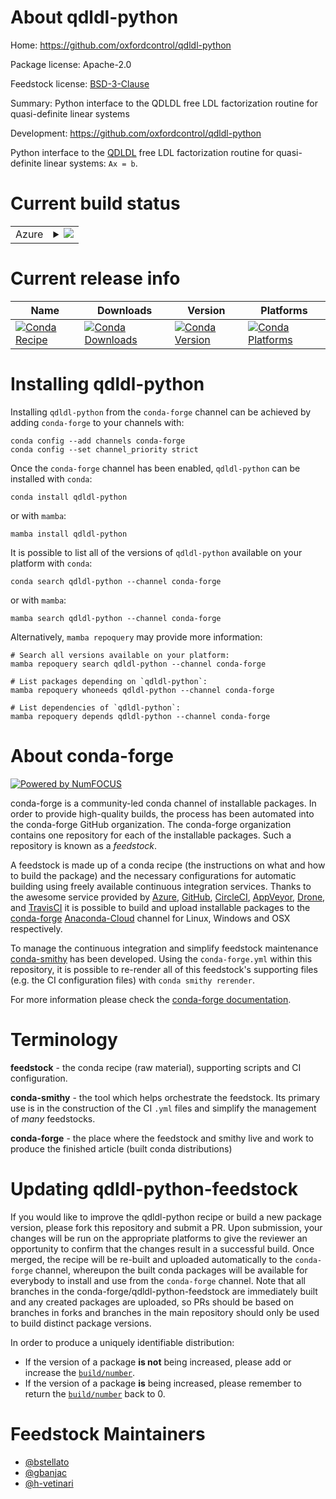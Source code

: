 About qdldl-python
==================

Home: https://github.com/oxfordcontrol/qdldl-python

Package license: Apache-2.0

Feedstock license: [BSD-3-Clause](https://github.com/conda-forge/qdldl-python-feedstock/blob/main/LICENSE.txt)

Summary: Python interface to the QDLDL free LDL factorization routine for quasi-definite linear systems

Development: https://github.com/oxfordcontrol/qdldl-python

Python interface to the [QDLDL](https://github.com/oxfordcontrol/qdldl/) free
LDL factorization routine for quasi-definite linear systems: `Ax = b`.


Current build status
====================


<table>
    
  <tr>
    <td>Azure</td>
    <td>
      <details>
        <summary>
          <a href="https://dev.azure.com/conda-forge/feedstock-builds/_build/latest?definitionId=10116&branchName=main">
            <img src="https://dev.azure.com/conda-forge/feedstock-builds/_apis/build/status/qdldl-python-feedstock?branchName=main">
          </a>
        </summary>
        <table>
          <thead><tr><th>Variant</th><th>Status</th></tr></thead>
          <tbody><tr>
              <td>linux_64_numpy1.20python3.8.____cpython</td>
              <td>
                <a href="https://dev.azure.com/conda-forge/feedstock-builds/_build/latest?definitionId=10116&branchName=main">
                  <img src="https://dev.azure.com/conda-forge/feedstock-builds/_apis/build/status/qdldl-python-feedstock?branchName=main&jobName=linux&configuration=linux_64_numpy1.20python3.8.____cpython" alt="variant">
                </a>
              </td>
            </tr><tr>
              <td>linux_64_numpy1.20python3.9.____cpython</td>
              <td>
                <a href="https://dev.azure.com/conda-forge/feedstock-builds/_build/latest?definitionId=10116&branchName=main">
                  <img src="https://dev.azure.com/conda-forge/feedstock-builds/_apis/build/status/qdldl-python-feedstock?branchName=main&jobName=linux&configuration=linux_64_numpy1.20python3.9.____cpython" alt="variant">
                </a>
              </td>
            </tr><tr>
              <td>linux_64_numpy1.21python3.10.____cpython</td>
              <td>
                <a href="https://dev.azure.com/conda-forge/feedstock-builds/_build/latest?definitionId=10116&branchName=main">
                  <img src="https://dev.azure.com/conda-forge/feedstock-builds/_apis/build/status/qdldl-python-feedstock?branchName=main&jobName=linux&configuration=linux_64_numpy1.21python3.10.____cpython" alt="variant">
                </a>
              </td>
            </tr><tr>
              <td>linux_64_numpy1.23python3.11.____cpython</td>
              <td>
                <a href="https://dev.azure.com/conda-forge/feedstock-builds/_build/latest?definitionId=10116&branchName=main">
                  <img src="https://dev.azure.com/conda-forge/feedstock-builds/_apis/build/status/qdldl-python-feedstock?branchName=main&jobName=linux&configuration=linux_64_numpy1.23python3.11.____cpython" alt="variant">
                </a>
              </td>
            </tr><tr>
              <td>linux_aarch64_numpy1.20python3.8.____cpython</td>
              <td>
                <a href="https://dev.azure.com/conda-forge/feedstock-builds/_build/latest?definitionId=10116&branchName=main">
                  <img src="https://dev.azure.com/conda-forge/feedstock-builds/_apis/build/status/qdldl-python-feedstock?branchName=main&jobName=linux&configuration=linux_aarch64_numpy1.20python3.8.____cpython" alt="variant">
                </a>
              </td>
            </tr><tr>
              <td>linux_aarch64_numpy1.20python3.9.____cpython</td>
              <td>
                <a href="https://dev.azure.com/conda-forge/feedstock-builds/_build/latest?definitionId=10116&branchName=main">
                  <img src="https://dev.azure.com/conda-forge/feedstock-builds/_apis/build/status/qdldl-python-feedstock?branchName=main&jobName=linux&configuration=linux_aarch64_numpy1.20python3.9.____cpython" alt="variant">
                </a>
              </td>
            </tr><tr>
              <td>linux_aarch64_numpy1.21python3.10.____cpython</td>
              <td>
                <a href="https://dev.azure.com/conda-forge/feedstock-builds/_build/latest?definitionId=10116&branchName=main">
                  <img src="https://dev.azure.com/conda-forge/feedstock-builds/_apis/build/status/qdldl-python-feedstock?branchName=main&jobName=linux&configuration=linux_aarch64_numpy1.21python3.10.____cpython" alt="variant">
                </a>
              </td>
            </tr><tr>
              <td>linux_aarch64_numpy1.23python3.11.____cpython</td>
              <td>
                <a href="https://dev.azure.com/conda-forge/feedstock-builds/_build/latest?definitionId=10116&branchName=main">
                  <img src="https://dev.azure.com/conda-forge/feedstock-builds/_apis/build/status/qdldl-python-feedstock?branchName=main&jobName=linux&configuration=linux_aarch64_numpy1.23python3.11.____cpython" alt="variant">
                </a>
              </td>
            </tr><tr>
              <td>linux_ppc64le_numpy1.20python3.8.____cpython</td>
              <td>
                <a href="https://dev.azure.com/conda-forge/feedstock-builds/_build/latest?definitionId=10116&branchName=main">
                  <img src="https://dev.azure.com/conda-forge/feedstock-builds/_apis/build/status/qdldl-python-feedstock?branchName=main&jobName=linux&configuration=linux_ppc64le_numpy1.20python3.8.____cpython" alt="variant">
                </a>
              </td>
            </tr><tr>
              <td>linux_ppc64le_numpy1.20python3.9.____cpython</td>
              <td>
                <a href="https://dev.azure.com/conda-forge/feedstock-builds/_build/latest?definitionId=10116&branchName=main">
                  <img src="https://dev.azure.com/conda-forge/feedstock-builds/_apis/build/status/qdldl-python-feedstock?branchName=main&jobName=linux&configuration=linux_ppc64le_numpy1.20python3.9.____cpython" alt="variant">
                </a>
              </td>
            </tr><tr>
              <td>linux_ppc64le_numpy1.21python3.10.____cpython</td>
              <td>
                <a href="https://dev.azure.com/conda-forge/feedstock-builds/_build/latest?definitionId=10116&branchName=main">
                  <img src="https://dev.azure.com/conda-forge/feedstock-builds/_apis/build/status/qdldl-python-feedstock?branchName=main&jobName=linux&configuration=linux_ppc64le_numpy1.21python3.10.____cpython" alt="variant">
                </a>
              </td>
            </tr><tr>
              <td>linux_ppc64le_numpy1.23python3.11.____cpython</td>
              <td>
                <a href="https://dev.azure.com/conda-forge/feedstock-builds/_build/latest?definitionId=10116&branchName=main">
                  <img src="https://dev.azure.com/conda-forge/feedstock-builds/_apis/build/status/qdldl-python-feedstock?branchName=main&jobName=linux&configuration=linux_ppc64le_numpy1.23python3.11.____cpython" alt="variant">
                </a>
              </td>
            </tr><tr>
              <td>osx_64_numpy1.20python3.8.____cpython</td>
              <td>
                <a href="https://dev.azure.com/conda-forge/feedstock-builds/_build/latest?definitionId=10116&branchName=main">
                  <img src="https://dev.azure.com/conda-forge/feedstock-builds/_apis/build/status/qdldl-python-feedstock?branchName=main&jobName=osx&configuration=osx_64_numpy1.20python3.8.____cpython" alt="variant">
                </a>
              </td>
            </tr><tr>
              <td>osx_64_numpy1.20python3.9.____cpython</td>
              <td>
                <a href="https://dev.azure.com/conda-forge/feedstock-builds/_build/latest?definitionId=10116&branchName=main">
                  <img src="https://dev.azure.com/conda-forge/feedstock-builds/_apis/build/status/qdldl-python-feedstock?branchName=main&jobName=osx&configuration=osx_64_numpy1.20python3.9.____cpython" alt="variant">
                </a>
              </td>
            </tr><tr>
              <td>osx_64_numpy1.21python3.10.____cpython</td>
              <td>
                <a href="https://dev.azure.com/conda-forge/feedstock-builds/_build/latest?definitionId=10116&branchName=main">
                  <img src="https://dev.azure.com/conda-forge/feedstock-builds/_apis/build/status/qdldl-python-feedstock?branchName=main&jobName=osx&configuration=osx_64_numpy1.21python3.10.____cpython" alt="variant">
                </a>
              </td>
            </tr><tr>
              <td>osx_64_numpy1.23python3.11.____cpython</td>
              <td>
                <a href="https://dev.azure.com/conda-forge/feedstock-builds/_build/latest?definitionId=10116&branchName=main">
                  <img src="https://dev.azure.com/conda-forge/feedstock-builds/_apis/build/status/qdldl-python-feedstock?branchName=main&jobName=osx&configuration=osx_64_numpy1.23python3.11.____cpython" alt="variant">
                </a>
              </td>
            </tr><tr>
              <td>osx_arm64_numpy1.20python3.8.____cpython</td>
              <td>
                <a href="https://dev.azure.com/conda-forge/feedstock-builds/_build/latest?definitionId=10116&branchName=main">
                  <img src="https://dev.azure.com/conda-forge/feedstock-builds/_apis/build/status/qdldl-python-feedstock?branchName=main&jobName=osx&configuration=osx_arm64_numpy1.20python3.8.____cpython" alt="variant">
                </a>
              </td>
            </tr><tr>
              <td>osx_arm64_numpy1.20python3.9.____cpython</td>
              <td>
                <a href="https://dev.azure.com/conda-forge/feedstock-builds/_build/latest?definitionId=10116&branchName=main">
                  <img src="https://dev.azure.com/conda-forge/feedstock-builds/_apis/build/status/qdldl-python-feedstock?branchName=main&jobName=osx&configuration=osx_arm64_numpy1.20python3.9.____cpython" alt="variant">
                </a>
              </td>
            </tr><tr>
              <td>osx_arm64_numpy1.21python3.10.____cpython</td>
              <td>
                <a href="https://dev.azure.com/conda-forge/feedstock-builds/_build/latest?definitionId=10116&branchName=main">
                  <img src="https://dev.azure.com/conda-forge/feedstock-builds/_apis/build/status/qdldl-python-feedstock?branchName=main&jobName=osx&configuration=osx_arm64_numpy1.21python3.10.____cpython" alt="variant">
                </a>
              </td>
            </tr><tr>
              <td>osx_arm64_numpy1.23python3.11.____cpython</td>
              <td>
                <a href="https://dev.azure.com/conda-forge/feedstock-builds/_build/latest?definitionId=10116&branchName=main">
                  <img src="https://dev.azure.com/conda-forge/feedstock-builds/_apis/build/status/qdldl-python-feedstock?branchName=main&jobName=osx&configuration=osx_arm64_numpy1.23python3.11.____cpython" alt="variant">
                </a>
              </td>
            </tr><tr>
              <td>win_64_numpy1.20python3.8.____cpython</td>
              <td>
                <a href="https://dev.azure.com/conda-forge/feedstock-builds/_build/latest?definitionId=10116&branchName=main">
                  <img src="https://dev.azure.com/conda-forge/feedstock-builds/_apis/build/status/qdldl-python-feedstock?branchName=main&jobName=win&configuration=win_64_numpy1.20python3.8.____cpython" alt="variant">
                </a>
              </td>
            </tr><tr>
              <td>win_64_numpy1.20python3.9.____cpython</td>
              <td>
                <a href="https://dev.azure.com/conda-forge/feedstock-builds/_build/latest?definitionId=10116&branchName=main">
                  <img src="https://dev.azure.com/conda-forge/feedstock-builds/_apis/build/status/qdldl-python-feedstock?branchName=main&jobName=win&configuration=win_64_numpy1.20python3.9.____cpython" alt="variant">
                </a>
              </td>
            </tr><tr>
              <td>win_64_numpy1.21python3.10.____cpython</td>
              <td>
                <a href="https://dev.azure.com/conda-forge/feedstock-builds/_build/latest?definitionId=10116&branchName=main">
                  <img src="https://dev.azure.com/conda-forge/feedstock-builds/_apis/build/status/qdldl-python-feedstock?branchName=main&jobName=win&configuration=win_64_numpy1.21python3.10.____cpython" alt="variant">
                </a>
              </td>
            </tr><tr>
              <td>win_64_numpy1.23python3.11.____cpython</td>
              <td>
                <a href="https://dev.azure.com/conda-forge/feedstock-builds/_build/latest?definitionId=10116&branchName=main">
                  <img src="https://dev.azure.com/conda-forge/feedstock-builds/_apis/build/status/qdldl-python-feedstock?branchName=main&jobName=win&configuration=win_64_numpy1.23python3.11.____cpython" alt="variant">
                </a>
              </td>
            </tr>
          </tbody>
        </table>
      </details>
    </td>
  </tr>
</table>

Current release info
====================

| Name | Downloads | Version | Platforms |
| --- | --- | --- | --- |
| [![Conda Recipe](https://img.shields.io/badge/recipe-qdldl--python-green.svg)](https://anaconda.org/conda-forge/qdldl-python) | [![Conda Downloads](https://img.shields.io/conda/dn/conda-forge/qdldl-python.svg)](https://anaconda.org/conda-forge/qdldl-python) | [![Conda Version](https://img.shields.io/conda/vn/conda-forge/qdldl-python.svg)](https://anaconda.org/conda-forge/qdldl-python) | [![Conda Platforms](https://img.shields.io/conda/pn/conda-forge/qdldl-python.svg)](https://anaconda.org/conda-forge/qdldl-python) |

Installing qdldl-python
=======================

Installing `qdldl-python` from the `conda-forge` channel can be achieved by adding `conda-forge` to your channels with:

```
conda config --add channels conda-forge
conda config --set channel_priority strict
```

Once the `conda-forge` channel has been enabled, `qdldl-python` can be installed with `conda`:

```
conda install qdldl-python
```

or with `mamba`:

```
mamba install qdldl-python
```

It is possible to list all of the versions of `qdldl-python` available on your platform with `conda`:

```
conda search qdldl-python --channel conda-forge
```

or with `mamba`:

```
mamba search qdldl-python --channel conda-forge
```

Alternatively, `mamba repoquery` may provide more information:

```
# Search all versions available on your platform:
mamba repoquery search qdldl-python --channel conda-forge

# List packages depending on `qdldl-python`:
mamba repoquery whoneeds qdldl-python --channel conda-forge

# List dependencies of `qdldl-python`:
mamba repoquery depends qdldl-python --channel conda-forge
```


About conda-forge
=================

[![Powered by
NumFOCUS](https://img.shields.io/badge/powered%20by-NumFOCUS-orange.svg?style=flat&colorA=E1523D&colorB=007D8A)](https://numfocus.org)

conda-forge is a community-led conda channel of installable packages.
In order to provide high-quality builds, the process has been automated into the
conda-forge GitHub organization. The conda-forge organization contains one repository
for each of the installable packages. Such a repository is known as a *feedstock*.

A feedstock is made up of a conda recipe (the instructions on what and how to build
the package) and the necessary configurations for automatic building using freely
available continuous integration services. Thanks to the awesome service provided by
[Azure](https://azure.microsoft.com/en-us/services/devops/), [GitHub](https://github.com/),
[CircleCI](https://circleci.com/), [AppVeyor](https://www.appveyor.com/),
[Drone](https://cloud.drone.io/welcome), and [TravisCI](https://travis-ci.com/)
it is possible to build and upload installable packages to the
[conda-forge](https://anaconda.org/conda-forge) [Anaconda-Cloud](https://anaconda.org/)
channel for Linux, Windows and OSX respectively.

To manage the continuous integration and simplify feedstock maintenance
[conda-smithy](https://github.com/conda-forge/conda-smithy) has been developed.
Using the ``conda-forge.yml`` within this repository, it is possible to re-render all of
this feedstock's supporting files (e.g. the CI configuration files) with ``conda smithy rerender``.

For more information please check the [conda-forge documentation](https://conda-forge.org/docs/).

Terminology
===========

**feedstock** - the conda recipe (raw material), supporting scripts and CI configuration.

**conda-smithy** - the tool which helps orchestrate the feedstock.
                   Its primary use is in the construction of the CI ``.yml`` files
                   and simplify the management of *many* feedstocks.

**conda-forge** - the place where the feedstock and smithy live and work to
                  produce the finished article (built conda distributions)


Updating qdldl-python-feedstock
===============================

If you would like to improve the qdldl-python recipe or build a new
package version, please fork this repository and submit a PR. Upon submission,
your changes will be run on the appropriate platforms to give the reviewer an
opportunity to confirm that the changes result in a successful build. Once
merged, the recipe will be re-built and uploaded automatically to the
`conda-forge` channel, whereupon the built conda packages will be available for
everybody to install and use from the `conda-forge` channel.
Note that all branches in the conda-forge/qdldl-python-feedstock are
immediately built and any created packages are uploaded, so PRs should be based
on branches in forks and branches in the main repository should only be used to
build distinct package versions.

In order to produce a uniquely identifiable distribution:
 * If the version of a package **is not** being increased, please add or increase
   the [``build/number``](https://docs.conda.io/projects/conda-build/en/latest/resources/define-metadata.html#build-number-and-string).
 * If the version of a package **is** being increased, please remember to return
   the [``build/number``](https://docs.conda.io/projects/conda-build/en/latest/resources/define-metadata.html#build-number-and-string)
   back to 0.

Feedstock Maintainers
=====================

* [@bstellato](https://github.com/bstellato/)
* [@gbanjac](https://github.com/gbanjac/)
* [@h-vetinari](https://github.com/h-vetinari/)

